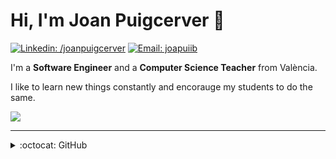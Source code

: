 # Hi, I'm Joan Puigcerver 👋
[![Linkedin: /joanpuigcerver](https://img.shields.io/badge/-Linkedin-blue?style=flat&logo=Linkedin&link=https://www.linkedin.com/in/joanpuigcerver/)](https://www.linkedin.com/in/joanpuigcerver/)
[![Email: joapuiib](https://img.shields.io/badge/-Email-gray?style=flat&logo=Minutemailer&logoColor=white)](mailto:joapuiib@gmail.com)

I'm a __Software Engineer__ and a __Computer Science Teacher__ from València.

I like to learn new things constantly and encorauge my students to do the same.

<a href="https://skillicons.dev">
  <img src="https://skillicons.dev/icons?theme=light&i=py,java,html,css,js,git,github,bash,docker,linux,neovim" />
</a>

---

<details>
  <summary>:octocat: GitHub</summary>
  
![](https://github-profile-summary-cards.vercel.app/api/cards/profile-details?username=joapuiib&theme=vue)
![](https://github-readme-stats-git-masterrstaa-rickstaa.vercel.app/api?username=joapuiib)

</details>
